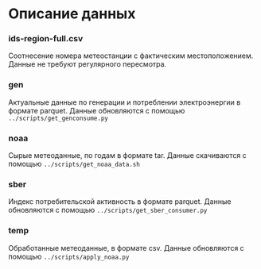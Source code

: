 # Описание данных

### ids-region-full.csv

Соотнесение номера метеостанции с фактическим местоположением. Данные не требуют регулярного пересмотра.

### gen

Актуальные данные по генерации и потреблении электроэнергии в формате parquet. Данные обновляются с помощью `../scripts/get_genconsume.py`


### noaa

Сырые метеоданные, по годам в формате tar. Данные скачиваются с помощью `../scripts/get_noaa_data.sh`


### sber

Индекс потребительской активность в формате parquet. Данные обновляются с помощью `../scripts/get_sber_consumer.py`


### temp

Обработанные метеоданные, в формате csv. Данные обновляются с помощью `../scripts/apply_noaa.py`

